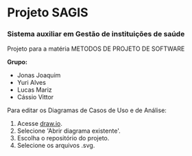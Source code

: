 # Projeto SAGIS
### Sistema auxiliar em Gestão de instituições de saúde

Projeto para a matéria METODOS DE PROJETO DE SOFTWARE

**Grupo:**  
- Jonas Joaquim  
- Yuri Alves  
- Lucas Mariz  
- Cássio Vittor  

Para editar os Diagramas de Casos de Uso e de Análise:
1. Acesse [draw.io](https://app.diagrams.net/).
2. Selecione 'Abrir diagrama existente'.
3. Escolha o repositório do projeto.
4. Selecione os arquivos .svg.
